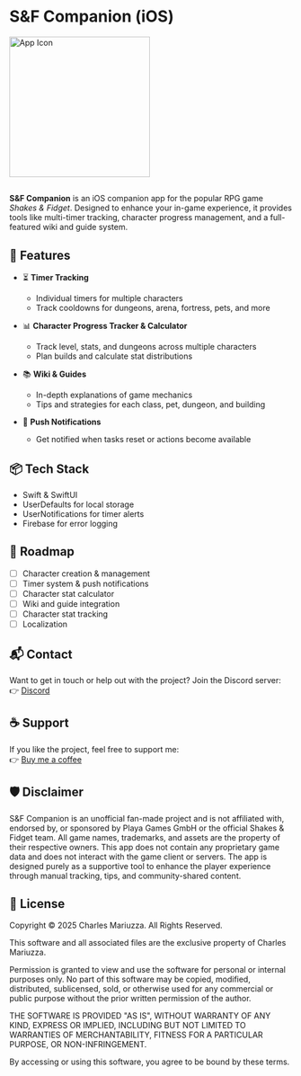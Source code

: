 # S&F Companion (iOS) 

<img src="https://github.com/user-attachments/assets/54b8c760-51f0-430e-8e92-8086b70cc1a6" alt="App Icon" width="250" height="250"/>

## 

**S&F Companion** is an iOS companion app for the popular RPG game *Shakes & Fidget*. Designed to enhance your in-game experience, it provides tools like multi-timer tracking, character progress management, and a full-featured wiki and guide system.

## 🧭 Features

- ⏳ **Timer Tracking**
  - Individual timers for multiple characters
  - Track cooldowns for dungeons, arena, fortress, pets, and more

- 📊 **Character Progress Tracker & Calculator**
  - Track level, stats, and dungeons across multiple characters
  - Plan builds and calculate stat distributions

- 📚 **Wiki & Guides**
  - In-depth explanations of game mechanics
  - Tips and strategies for each class, pet, dungeon, and building

- 🔔 **Push Notifications**
  - Get notified when tasks reset or actions become available

## 📦 Tech Stack

- Swift & SwiftUI
- UserDefaults for local storage
- UserNotifications for timer alerts
- Firebase for error logging

## 🚧 Roadmap

- [ ] Character creation & management  
- [ ] Timer system & push notifications  
- [ ] Character stat calculator  
- [ ] Wiki and guide integration  
- [ ] Character stat tracking  
- [ ] Localization  

## 📬 Contact

Want to get in touch or help out with the project? Join the Discord server:  
👉 [Discord](https://discord.gg/yp8TNGWGUr)

## ☕️ Support

If you like the project, feel free to support me:  
👉 [Buy me a coffee](https://buymeacoffee.com/demonkitty1337)

## 🛡️ Disclaimer
S&F Companion is an unofficial fan-made project and is not affiliated with, endorsed by, or sponsored by Playa Games GmbH or the official Shakes & Fidget team.
All game names, trademarks, and assets are the property of their respective owners. This app does not contain any proprietary game data and does not interact with the game client or servers.
The app is designed purely as a supportive tool to enhance the player experience through manual tracking, tips, and community-shared content.

## 📄 License

Copyright © 2025 Charles Mariuzza. All Rights Reserved.

This software and all associated files are the exclusive property of Charles Mariuzza.

Permission is granted to view and use the software for personal or internal purposes only.
No part of this software may be copied, modified, distributed, sublicensed, sold, or otherwise used for any commercial or public purpose without the prior written permission of the author.

THE SOFTWARE IS PROVIDED "AS IS", WITHOUT WARRANTY OF ANY KIND, EXPRESS OR IMPLIED, INCLUDING BUT NOT LIMITED TO WARRANTIES OF MERCHANTABILITY, FITNESS FOR A PARTICULAR PURPOSE, OR NON-INFRINGEMENT.

By accessing or using this software, you agree to be bound by these terms.
